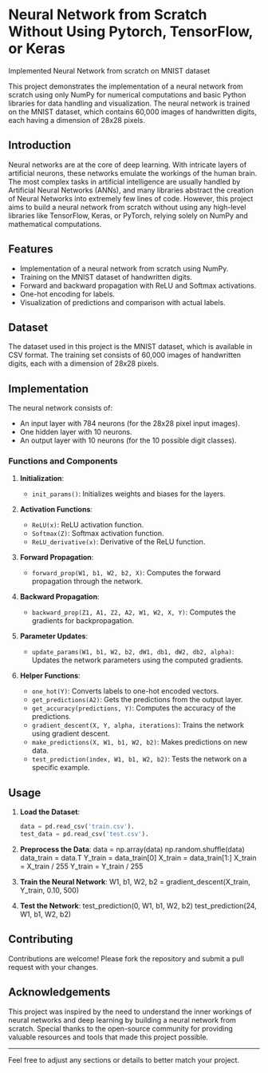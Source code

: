 # Neural Network from Scratch Without Using Pytorch, TensorFlow, or Keras
Implemented Neural Network from scratch on MNIST dataset

This project demonstrates the implementation of a neural network from scratch using only NumPy for numerical computations and basic Python libraries for data handling and visualization. The neural network is trained on the MNIST dataset, which contains 60,000 images of handwritten digits, each having a dimension of 28x28 pixels.

## Introduction

Neural networks are at the core of deep learning. With intricate layers of artificial neurons, these networks emulate the workings of the human brain. The most complex tasks in artificial intelligence are usually handled by Artificial Neural Networks (ANNs), and many libraries abstract the creation of Neural Networks into extremely few lines of code. However, this project aims to build a neural network from scratch without using any high-level libraries like TensorFlow, Keras, or PyTorch, relying solely on NumPy and mathematical computations.

## Features

- Implementation of a neural network from scratch using NumPy.
- Training on the MNIST dataset of handwritten digits.
- Forward and backward propagation with ReLU and Softmax activations.
- One-hot encoding for labels.
- Visualization of predictions and comparison with actual labels.

## Dataset

The dataset used in this project is the MNIST dataset, which is available in CSV format. The training set consists of 60,000 images of handwritten digits, each with a dimension of 28x28 pixels.

## Implementation

The neural network consists of:
- An input layer with 784 neurons (for the 28x28 pixel input images).
- One hidden layer with 10 neurons.
- An output layer with 10 neurons (for the 10 possible digit classes).

### Functions and Components

1. **Initialization**:
   - `init_params()`: Initializes weights and biases for the layers.

2. **Activation Functions**:
   - `ReLU(x)`: ReLU activation function.
   - `Softmax(Z)`: Softmax activation function.
   - `ReLU_derivative(x)`: Derivative of the ReLU function.

3. **Forward Propagation**:
   - `forward_prop(W1, b1, W2, b2, X)`: Computes the forward propagation through the network.

4. **Backward Propagation**:
   - `backward_prop(Z1, A1, Z2, A2, W1, W2, X, Y)`: Computes the gradients for backpropagation.

5. **Parameter Updates**:
   - `update_params(W1, b1, W2, b2, dW1, db1, dW2, db2, alpha)`: Updates the network parameters using the computed gradients.

6. **Helper Functions**:
   - `one_hot(Y)`: Converts labels to one-hot encoded vectors.
   - `get_predictions(A2)`: Gets the predictions from the output layer.
   - `get_accuracy(predictions, Y)`: Computes the accuracy of the predictions.
   - `gradient_descent(X, Y, alpha, iterations)`: Trains the network using gradient descent.
   - `make_predictions(X, W1, b1, W2, b2)`: Makes predictions on new data.
   - `test_prediction(index, W1, b1, W2, b2)`: Tests the network on a specific example.

## Usage

1. **Load the Dataset**:
   ```python
   data = pd.read_csv('train.csv').
   test_data = pd.read_csv('test.csv').

2. **Preprocess the Data**:
   data = np.array(data)
  np.random.shuffle(data)
  data_train = data.T
  Y_train = data_train[0]
  X_train = data_train[1:]
  X_train = X_train / 255
  Y_train = Y_train / 255 

3. **Train the Neural Network**:
   W1, b1, W2, b2 = gradient_descent(X_train, Y_train, 0.10, 500)

4. **Test the Network**:
  test_prediction(0, W1, b1, W2, b2)
  test_prediction(24, W1, b1, W2, b2)

## Contributing

Contributions are welcome! Please fork the repository and submit a pull request with your changes.

## Acknowledgements

This project was inspired by the need to understand the inner workings of neural networks and deep learning by building a neural network from scratch. Special thanks to the open-source community for providing valuable resources and tools that made this project possible.

---
Feel free to adjust any sections or details to better match your project.

